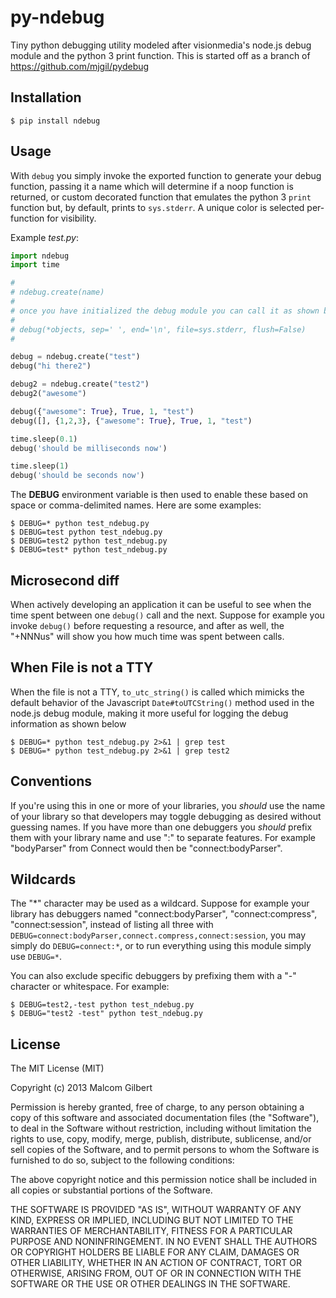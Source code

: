 # py-ndebug

  Tiny python debugging utility modeled after visionmedia's node.js debug module and the python 3 print function.
  This is started off as a branch of https://github.com/mjgil/pydebug

## Installation

```
$ pip install ndebug
```

## Usage

 With `debug` you simply invoke the exported function to generate your debug function, passing it a name which will determine if a noop function is returned, or custom decorated function that emulates the python 3 `print` function but, by default, prints to `sys.stderr`. A unique color is selected per-function for visibility.
 
Example _test.py_:

```py
import ndebug
import time

# 
# ndebug.create(name)
#
# once you have initialized the debug module you can call it as shown below
#
# debug(*objects, sep=' ', end='\n', file=sys.stderr, flush=False)
#

debug = ndebug.create("test")
debug("hi there2")

debug2 = ndebug.create("test2")
debug2("awesome")

debug({"awesome": True}, True, 1, "test")
debug([], {1,2,3}, {"awesome": True}, True, 1, "test")

time.sleep(0.1)
debug('should be milliseconds now')

time.sleep(1)
debug('should be seconds now')
```

 The __DEBUG__ environment variable is then used to enable these based on space or comma-delimited names. Here are some examples:

```
$ DEBUG=* python test_ndebug.py
$ DEBUG=test python test_ndebug.py
$ DEBUG=test2 python test_ndebug.py
$ DEBUG=test* python test_ndebug.py
```

## Microsecond diff

  When actively developing an application it can be useful to see when the time spent between one `debug()` call and the next. Suppose for example you invoke `debug()` before requesting a resource, and after as well, the "+NNNus" will show you how much time was spent between calls.

## When File is not a TTY
  When the file is not a TTY, `to_utc_string()` is called which mimicks the default behavior of the Javascript `Date#toUTCString()` method used in the node.js debug module, making it more useful for logging the debug information as shown below

```
$ DEBUG=* python test_ndebug.py 2>&1 | grep test
$ DEBUG=* python test_ndebug.py 2>&1 | grep test2
```
 
  
## Conventions

 If you're using this in one or more of your libraries, you _should_ use the name of your library so that developers may toggle debugging as desired without guessing names. If you have more than one debuggers you _should_ prefix them with your library name and use ":" to separate features. For example "bodyParser" from Connect would then be "connect:bodyParser". 

## Wildcards

  The "*" character may be used as a wildcard. Suppose for example your library has debuggers named "connect:bodyParser", "connect:compress", "connect:session", instead of listing all three with `DEBUG=connect:bodyParser,connect.compress,connect:session`, you may simply do `DEBUG=connect:*`, or to run everything using this module simply use `DEBUG=*`.

  You can also exclude specific debuggers by prefixing them with a "-" character or whitespace.  For example:

```
$ DEBUG=test2,-test python test_ndebug.py
$ DEBUG="test2 -test" python test_ndebug.py
```

## License 

The MIT License (MIT)

Copyright (c) 2013 Malcom Gilbert

Permission is hereby granted, free of charge, to any person obtaining a copy of
this software and associated documentation files (the "Software"), to deal in
the Software without restriction, including without limitation the rights to
use, copy, modify, merge, publish, distribute, sublicense, and/or sell copies of
the Software, and to permit persons to whom the Software is furnished to do so,
subject to the following conditions:

The above copyright notice and this permission notice shall be included in all
copies or substantial portions of the Software.

THE SOFTWARE IS PROVIDED "AS IS", WITHOUT WARRANTY OF ANY KIND, EXPRESS OR
IMPLIED, INCLUDING BUT NOT LIMITED TO THE WARRANTIES OF MERCHANTABILITY, FITNESS
FOR A PARTICULAR PURPOSE AND NONINFRINGEMENT. IN NO EVENT SHALL THE AUTHORS OR
COPYRIGHT HOLDERS BE LIABLE FOR ANY CLAIM, DAMAGES OR OTHER LIABILITY, WHETHER
IN AN ACTION OF CONTRACT, TORT OR OTHERWISE, ARISING FROM, OUT OF OR IN
CONNECTION WITH THE SOFTWARE OR THE USE OR OTHER DEALINGS IN THE SOFTWARE.
